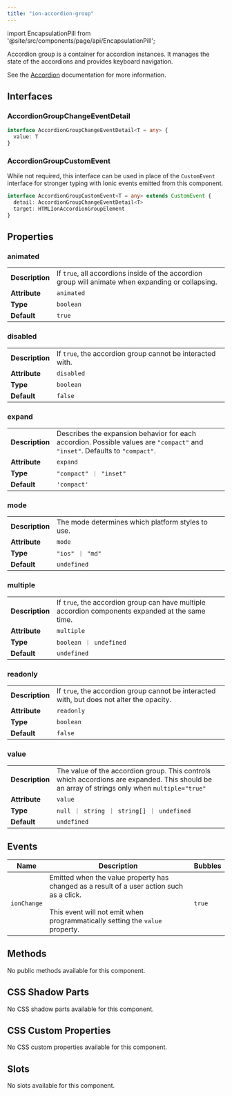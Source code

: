 ```yaml
---
title: "ion-accordion-group"
---
```


import EncapsulationPill from '@site/src/components/page/api/EncapsulationPill';

<EncapsulationPill type="shadow" />

Accordion group is a container for accordion instances. It manages the state of the accordions and provides keyboard navigation.

See the [Accordion](./accordion) documentation for more information.

## Interfaces

### AccordionGroupChangeEventDetail

```typescript
interface AccordionGroupChangeEventDetail<T = any> {
  value: T
}
```

### AccordionGroupCustomEvent

While not required, this interface can be used in place of the `CustomEvent` interface for stronger typing with Ionic events emitted from this component.

```typescript
interface AccordionGroupCustomEvent<T = any> extends CustomEvent {
  detail: AccordionGroupChangeEventDetail<T>
  target: HTMLIonAccordionGroupElement
}
```

## Properties

### animated

|                 |                                                                                                    |
| --------------- | -------------------------------------------------------------------------------------------------- |
| **Description** | If `true`, all accordions inside of the accordion group will animate when expanding or collapsing. |
| **Attribute**   | `animated`                                                                                         |
| **Type**        | `boolean`                                                                                          |
| **Default**     | `true`                                                                                             |

### disabled

|                 |                                                           |
| --------------- | --------------------------------------------------------- |
| **Description** | If `true`, the accordion group cannot be interacted with. |
| **Attribute**   | `disabled`                                                |
| **Type**        | `boolean`                                                 |
| **Default**     | `false`                                                   |

### expand

|                 |                                                                                                                              |
| --------------- | ---------------------------------------------------------------------------------------------------------------------------- |
| **Description** | Describes the expansion behavior for each accordion. Possible values are `"compact"` and `"inset"`. Defaults to `"compact"`. |
| **Attribute**   | `expand`                                                                                                                     |
| **Type**        | `"compact" ｜ "inset"`                                                                                                       |
| **Default**     | `'compact'`                                                                                                                  |

### mode

|                 |                                                   |
| --------------- | ------------------------------------------------- |
| **Description** | The mode determines which platform styles to use. |
| **Attribute**   | `mode`                                            |
| **Type**        | `"ios" ｜ "md"`                                   |
| **Default**     | `undefined`                                       |

### multiple

|                 |                                                                                                  |
| --------------- | ------------------------------------------------------------------------------------------------ |
| **Description** | If `true`, the accordion group can have multiple accordion components expanded at the same time. |
| **Attribute**   | `multiple`                                                                                       |
| **Type**        | `boolean ｜ undefined`                                                                           |
| **Default**     | `undefined`                                                                                      |

### readonly

|                 |                                                                                           |
| --------------- | ----------------------------------------------------------------------------------------- |
| **Description** | If `true`, the accordion group cannot be interacted with, but does not alter the opacity. |
| **Attribute**   | `readonly`                                                                                |
| **Type**        | `boolean`                                                                                 |
| **Default**     | `false`                                                                                   |

### value

|                 |                                                                                                                                               |
| --------------- | --------------------------------------------------------------------------------------------------------------------------------------------- |
| **Description** | The value of the accordion group. This controls which accordions are expanded. This should be an array of strings only when `multiple="true"` |
| **Attribute**   | `value`                                                                                                                                       |
| **Type**        | `null ｜ string ｜ string[] ｜ undefined`                                                                                                     |
| **Default**     | `undefined`                                                                                                                                   |

## Events

| Name        | Description                                                                                                                                                                       | Bubbles |
| ----------- | --------------------------------------------------------------------------------------------------------------------------------------------------------------------------------- | ------- |
| `ionChange` | Emitted when the value property has changed as a result of a user action such as a click.<br /><br />This event will not emit when programmatically setting the `value` property. | `true`  |

## Methods

No public methods available for this component.

## CSS Shadow Parts

No CSS shadow parts available for this component.

## CSS Custom Properties

No CSS custom properties available for this component.

## Slots

No slots available for this component.
